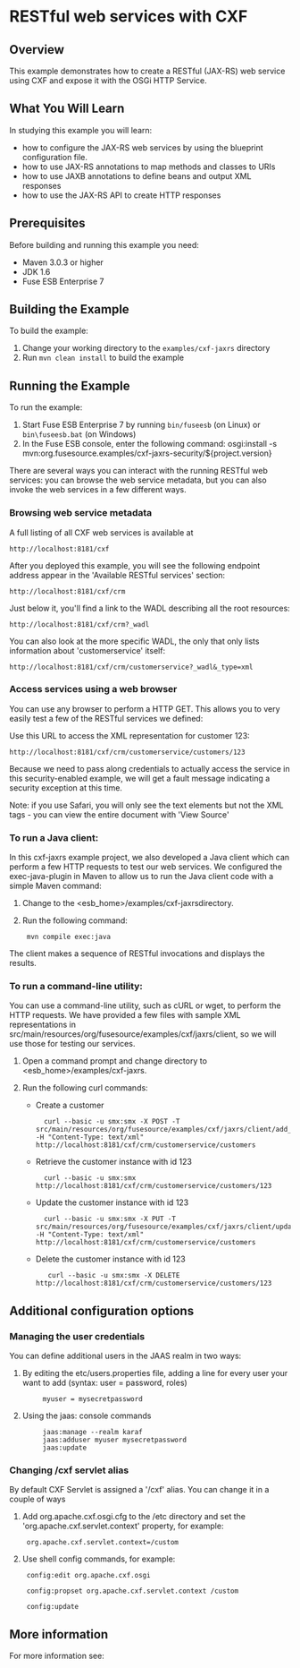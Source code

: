 # RESTful web services with CXF

## Overview
This example demonstrates how to create a RESTful (JAX-RS) web service using CXF and expose it with the OSGi HTTP Service.

## What You Will Learn
In studying this example you will learn:

* how to configure the JAX-RS web services by using the blueprint configuration file.
* how to use JAX-RS annotations to map methods and classes to URIs
* how to use JAXB annotations to define beans and output XML responses
* how to use the JAX-RS API to create HTTP responses

## Prerequisites
Before building and running this example you need:

* Maven 3.0.3 or higher
* JDK 1.6
* Fuse ESB Enterprise 7

## Building the Example
To build the example:

1. Change your working directory to the `examples/cxf-jaxrs` directory
1. Run `mvn clean install` to build the example

## Running the Example
To run the example:

1. Start Fuse ESB Enterprise 7 by running `bin/fuseesb` (on Linux) or `bin\fuseesb.bat` (on Windows)
1. In the Fuse ESB console, enter the following command:
        osgi:install -s mvn:org.fusesource.examples/cxf-jaxrs-security/${project.version}

There are several ways you can interact with the running RESTful web services: you can browse the web service metadata,
but you can also invoke the web services in a few different ways.

### Browsing web service metadata

A full listing of all CXF web services is available at

    http://localhost:8181/cxf

After you deployed this example, you will see the following endpoint address appear in the 'Available RESTful services' section:

    http://localhost:8181/cxf/crm

Just below it, you'll find a link to the WADL describing all the root resources:

    http://localhost:8181/cxf/crm?_wadl

You can also look at the more specific WADL, the only that only lists information about 'customerservice' itself:

	http://localhost:8181/cxf/crm/customerservice?_wadl&_type=xml

### Access services using a web browser

You can use any browser to perform a HTTP GET.  This allows you to very easily test a few of the RESTful services we defined:

Use this URL to access the XML representation for customer 123:

    http://localhost:8181/cxf/crm/customerservice/customers/123

Because we need to pass along credentials to actually access the service in this security-enabled example, we will get a fault
message indicating a security exception at this time.

Note: if you use Safari, you will only see the text elements but not the XML tags - you can view the entire document with 'View Source'

### To run a Java client:

In this cxf-jaxrs example project, we also developed a Java client which can perform a few HTTP requests to test our web services. We
configured the exec-java-plugin in Maven to allow us to run the Java client code with a simple Maven command:

1. Change to the <esb_home>/examples/cxf-jaxrsdirectory.
2. Run the following command:

        mvn compile exec:java
        
The client makes a sequence of RESTful invocations and displays the results.

### To run a command-line utility:

You can use a command-line utility, such as cURL or wget, to perform the HTTP requests.  We have provided a few files with sample
XML representations in src/main/resources/org/fusesource/examples/cxf/jaxrs/client, so we will use those for testing our services.

1. Open a command prompt and change directory to <esb_home>/examples/cxf-jaxrs.
2. Run the following curl commands:
    
    * Create a customer
 
            curl --basic -u smx:smx -X POST -T src/main/resources/org/fusesource/examples/cxf/jaxrs/client/add_customer.xml -H "Content-Type: text/xml" http://localhost:8181/cxf/crm/customerservice/customers
  
    * Retrieve the customer instance with id 123
    
            curl --basic -u smx:smx http://localhost:8181/cxf/crm/customerservice/customers/123

    * Update the customer instance with id 123
  
            curl --basic -u smx:smx -X PUT -T src/main/resources/org/fusesource/examples/cxf/jaxrs/client/update_customer.xml -H "Content-Type: text/xml" http://localhost:8181/cxf/crm/customerservice/customers

    * Delete the customer instance with id 123
  
             curl --basic -u smx:smx -X DELETE http://localhost:8181/cxf/crm/customerservice/customers/123

## Additional configuration options

### Managing the user credentials

You can define additional users in the JAAS realm in two ways:

 1. By editing the etc/users.properties file, adding a line for every user your want to add (syntax: user = password, roles)

             myuser = mysecretpassword

 1. Using the jaas: console commands

             jaas:manage --realm karaf
             jaas:adduser myuser mysecretpassword
             jaas:update

### Changing /cxf servlet alias

By default CXF Servlet is assigned a '/cxf' alias. You can change it in a couple of ways

1. Add org.apache.cxf.osgi.cfg to the /etc directory and set the 'org.apache.cxf.servlet.context' property, for example:

        org.apache.cxf.servlet.context=/custom

2. Use shell config commands, for example:

        config:edit org.apache.cxf.osgi
     
        config:propset org.apache.cxf.servlet.context /custom
     
        config:update

## More information
For more information see:



